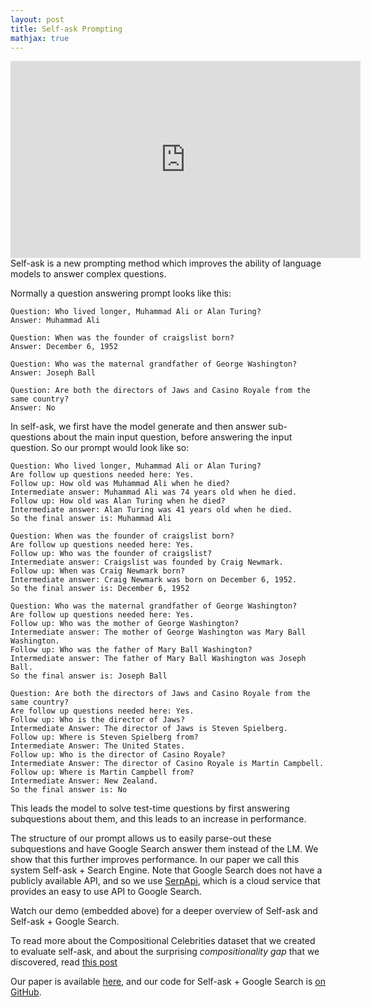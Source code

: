 ```yaml
---
layout: post
title: Self-ask Prompting
mathjax: true
---
```

<iframe width="560" height="315" display=block src="https://www.youtube.com/embed/eXrNVnmxxAo" frameborder="0" allow="accelerometer; autoplay; encrypted-media; gyroscope; picture-in-picture" allowfullscreen></iframe>
<br>
Self-ask is a new prompting method which improves the ability of language models to answer complex questions. 

Normally a question answering prompt looks like this:

```
Question: Who lived longer, Muhammad Ali or Alan Turing?
Answer: Muhammad Ali 

Question: When was the founder of craigslist born?
Answer: December 6, 1952

Question: Who was the maternal grandfather of George Washington?
Answer: Joseph Ball 

Question: Are both the directors of Jaws and Casino Royale from the same country? 
Answer: No
```

In self-ask, we first have the model generate and then answer sub-questions about the main input question, before answering the input question. So our prompt would look like so:

```
Question: Who lived longer, Muhammad Ali or Alan Turing?
Are follow up questions needed here: Yes.
Follow up: How old was Muhammad Ali when he died?
Intermediate answer: Muhammad Ali was 74 years old when he died.
Follow up: How old was Alan Turing when he died?
Intermediate answer: Alan Turing was 41 years old when he died.
So the final answer is: Muhammad Ali 

Question: When was the founder of craigslist born?
Are follow up questions needed here: Yes.
Follow up: Who was the founder of craigslist?
Intermediate answer: Craigslist was founded by Craig Newmark.
Follow up: When was Craig Newmark born?
Intermediate answer: Craig Newmark was born on December 6, 1952.
So the final answer is: December 6, 1952

Question: Who was the maternal grandfather of George Washington?
Are follow up questions needed here: Yes.
Follow up: Who was the mother of George Washington?
Intermediate answer: The mother of George Washington was Mary Ball Washington.
Follow up: Who was the father of Mary Ball Washington?
Intermediate answer: The father of Mary Ball Washington was Joseph Ball.
So the final answer is: Joseph Ball 

Question: Are both the directors of Jaws and Casino Royale from the same country? 
Are follow up questions needed here: Yes. 
Follow up: Who is the director of Jaws? 
Intermediate Answer: The director of Jaws is Steven Spielberg. 
Follow up: Where is Steven Spielberg from? 
Intermediate Answer: The United States. 
Follow up: Who is the director of Casino Royale? 
Intermediate Answer: The director of Casino Royale is Martin Campbell. 
Follow up: Where is Martin Campbell from? 
Intermediate Answer: New Zealand. 
So the final answer is: No
```

This leads the model to solve test-time questions by first answering subquestions about them, and this leads to an increase in performance. 

The structure of our prompt allows us to easily parse-out these subquestions and have Google Search answer them instead of the LM. We show that this further improves performance.
In our paper we call this system Self-ask + Search Engine. 
Note that Google Search does not have a publicly available API, and so we use [SerpApi](https://serpapi.com/), which is a cloud service that provides an easy to use API to Google Search. 

Watch our demo (embedded above) for a deeper overview of Self-ask and Self-ask + Google Search. 

To read more about the Compositional Celebrities dataset that we created to evaluate self-ask, and about the surprising *compositionality gap* that we discovered, read [this post](https://ofir.io/The-compositionality-gap-and-compositional-celebrities/)

Our paper is available [here](https://arxiv.org/abs/2210.03350), and our code for Self-ask + Google Search is [on GitHub](https://github.com/ofirpress/self-ask/blob/main/self-ask_plus_search-engine_demo.ipynb). 
